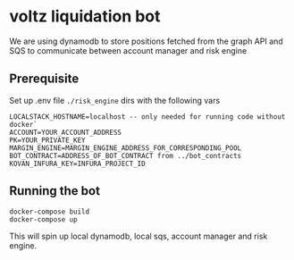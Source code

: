 # voltz liquidation bot

We are using dynamodb to store positions fetched from the graph API and SQS to communicate between account manager and risk engine 

## Prerequisite

Set up .env file `./risk_engine` dirs with the following vars

```
LOCALSTACK_HOSTNAME=localhost -- only needed for running code without docker`
ACCOUNT=YOUR_ACCOUNT_ADDRESS
PK=YOUR_PRIVATE_KEY
MARGIN_ENGINE=MARGIN_ENGINE_ADDRESS_FOR_CORRESPONDING_POOL
BOT_CONTRACT=ADDRESS_OF_BOT_CONTRACT from ../bot_contracts
KOVAN_INFURA_KEY=INFURA_PROJECT_ID
```

## Running the bot

```
docker-compose build
docker-compose up
```

This will spin up local dynamodb, local sqs, account manager and risk engine.